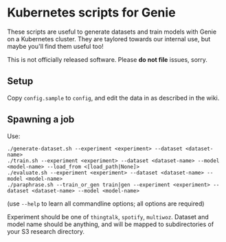 # Kubernetes scripts for Genie

These scripts are useful to generate datasets and train models with Genie
on a Kubernetes cluster. They are taylored towards our internal use, but
maybe you'll find them useful too!

This is not officially released software. Please **do not file** issues, sorry.

## Setup

Copy `config.sample` to `config`, and edit the data in as described in the wiki.

## Spawning a job

Use:
```
./generate-dataset.sh --experiment <experiment> --dataset <dataset-name>
./train.sh --experiment <experiment> --dataset <dataset-name> --model <model-name> --load_from <[load_path|None]>
./evaluate.sh --experiment <experiment> --dataset <dataset-name> --model <model-name>
./paraphrase.sh --train_or_gen train|gen --experiment <experiment> --dataset <dataset-name> --model <model-name>
```
(use `--help` to learn all commandline options; all options are required)

Experiment should be one of `thingtalk`, `spotify`, `multiwoz`.
Dataset and model name should be anything, and will be mapped to subdirectories
of your S3 research directory.
